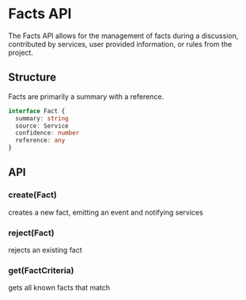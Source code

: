 # Facts API

The Facts API allows for the management of facts during a discussion, contributed by services, user provided
information, or rules from the project.

## Structure

Facts are primarily a summary with a reference.

```ts
interface Fact {
  summary: string
  source: Service
  confidence: number
  reference: any
}
```

## API

### create(Fact)

creates a new fact, emitting an event and notifying services

### reject(Fact)

rejects an existing fact

### get(FactCriteria)

gets all known facts that match
